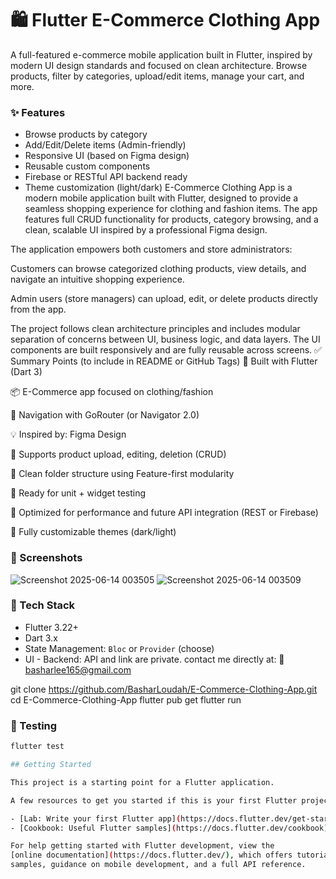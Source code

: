 # 🛍️ Flutter E-Commerce Clothing App

A full-featured e-commerce mobile application built in Flutter, inspired by modern UI design standards and focused on clean architecture. Browse products, filter by categories, upload/edit items, manage your cart, and more.

### ✨ Features
- Browse products by category
- Add/Edit/Delete items (Admin-friendly)
- Responsive UI (based on Figma design)
- Reusable custom components
- Firebase or RESTful API backend ready
- Theme customization (light/dark)
E-Commerce Clothing App is a modern mobile application built with Flutter, designed to provide a seamless shopping experience for clothing and fashion items. The app features full CRUD functionality for products, category browsing, and a clean, scalable UI inspired by a professional Figma design.

The application empowers both customers and store administrators:

Customers can browse categorized clothing products, view details, and navigate an intuitive shopping experience.

Admin users (store managers) can upload, edit, or delete products directly from the app.

The project follows clean architecture principles and includes modular separation of concerns between UI, business logic, and data layers. The UI components are built responsively and are fully reusable across screens.
✅ Summary Points (to include in README or GitHub Tags)
💙 Built with Flutter (Dart 3)

📦 E-Commerce app focused on clothing/fashion

🧭 Navigation with GoRouter (or Navigator 2.0)

💡 Inspired by: Figma Design

📂 Supports product upload, editing, deletion (CRUD)

📁 Clean folder structure using Feature-first modularity

🧪 Ready for unit + widget testing

🚀 Optimized for performance and future API integration (REST or Firebase)

🎨 Fully customizable themes (dark/light)
### 📱 Screenshots

![Screenshot 2025-06-14 003505](https://github.com/user-attachments/assets/924b4094-46e4-48f9-903d-36b089418354)
![Screenshot 2025-06-14 003509](https://github.com/user-attachments/assets/b8328e39-1b92-4914-a08a-5d438e3baf25)


### 🧱 Tech Stack
- Flutter 3.22+
- Dart 3.x
- State Management: `Bloc` or `Provider` (choose)
- UI - Backend: API and link are private.
contact me directly at:
📩 basharlee165@gmail.com


git clone https://github.com/BasharLoudah/E-Commerce-Clothing-App.git
cd E-Commerce-Clothing-App
flutter pub get
flutter run

### 🧪 Testing
```bash
flutter test

## Getting Started

This project is a starting point for a Flutter application.

A few resources to get you started if this is your first Flutter project:

- [Lab: Write your first Flutter app](https://docs.flutter.dev/get-started/codelab)
- [Cookbook: Useful Flutter samples](https://docs.flutter.dev/cookbook)

For help getting started with Flutter development, view the
[online documentation](https://docs.flutter.dev/), which offers tutorials,
samples, guidance on mobile development, and a full API reference.
